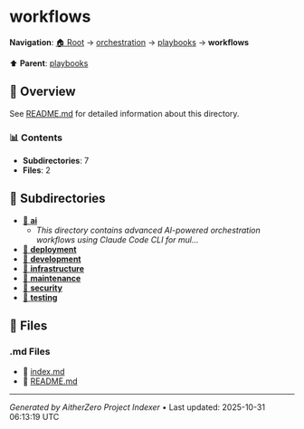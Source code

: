 # workflows

**Navigation**: [🏠 Root](../../../index.md) → [orchestration](../../index.md) → [playbooks](../index.md) → **workflows**

⬆️ **Parent**: [playbooks](../index.md)

## 📖 Overview

See [README.md](./README.md) for detailed information about this directory.

### 📊 Contents

- **Subdirectories**: 7
- **Files**: 2

## 📁 Subdirectories

- [📂 **ai**](./ai/index.md)
  - *This directory contains advanced AI-powered orchestration workflows using Claude Code CLI for mul...*
- [📂 **deployment**](./deployment/index.md)
- [📂 **development**](./development/index.md)
- [📂 **infrastructure**](./infrastructure/index.md)
- [📂 **maintenance**](./maintenance/index.md)
- [📂 **security**](./security/index.md)
- [📂 **testing**](./testing/index.md)

## 📄 Files

### .md Files

- 📝 [index.md](./index.md)
- 📝 [README.md](./README.md)

---

*Generated by AitherZero Project Indexer* • Last updated: 2025-10-31 06:13:19 UTC

